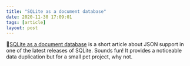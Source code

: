 ```yaml
---
title: "SQLite as a document database"
date: 2020-11-30 17:09:01
tags: [article]
layout: post
---
```


📄[SQLite as a document database](https://dgl.cx/2020/06/sqlite-json-support) is a short article about JSON support in one of the latest releases of SQLite. Sounds fun! It provides a noticeable data duplication but for a small pet project, why not.
